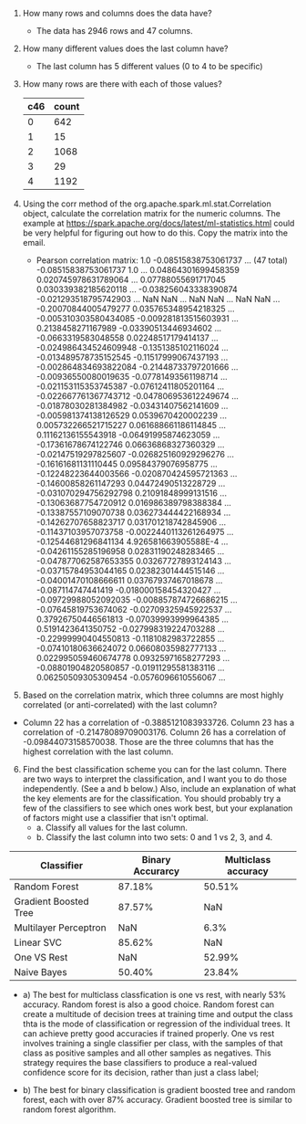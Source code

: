 1. How many rows and columns does the data have?
   * The data has 2946 rows and 47 columns. 

2. How many different values does the last column have?
   * The last column has 5 different values (0 to 4 to be specific) 

3. How many rows are there with each of those values?

   |c46 |count|
   |----|-----|
   |   0|  642|
   |   1|   15|
   |   2| 1068|
   |   3|   29|
   |   4| 1192|

4. Using the corr method of the org.apache.spark.ml.stat.Correlation object, calculate the correlation matrix for the numeric columns. The example at https://spark.apache.org/docs/latest/ml-statistics.html could be very helpful for figuring out how to do this. Copy the matrix into the email.
   * Pearson correlation matrix:
 1.0                    -0.08515838753061737    ... (47 total)
-0.08515838753061737   1.0                     ...
0.04864301699458359    0.020745978631789064    ...
0.07788055691717045    0.030339382185620118    ...
-0.038256043338390874  -0.021293518795742903   ...
NaN                    NaN                     ...
NaN                    NaN                     ...
NaN                    NaN                     ...
-0.20070844005479277   0.035765348954218325    ...
-0.005310303580434085  -0.009281813515603931   ...
0.2138458271167989     -0.03390513446934602    ...
-0.0663319583048558    0.02248517179414137     ...
-0.024986434524609948  -0.1351385102116024     ...
-0.013489578735152545  -0.11517999067437193    ...
-0.002864834693822084  -0.21448733797201666    ...
-0.00936550080019635   -0.07781493561198714    ...
-0.021153115353745387  -0.07612411805201164    ...
-0.022667761367743712  -0.047806953612249674   ...
-0.01878030281384982   -0.03431407562141609    ...
-0.005981374138126529  0.0539670420002239      ...
0.005732266521715227   0.061688661186114845    ...
0.11162136155543918    -0.06491995874623059    ...
-0.17361678674122746   0.06636868327360329     ...
-0.02147519297825607   -0.026825160929296276   ...
-0.16161681131110445   0.09584379076958775     ...
-0.12248223644003566   -0.020870424595721363   ...
-0.14600858261147293   0.04472490513228729     ...
-0.031070294756292798  0.21091848999131516     ...
-0.13063687754720912   0.016986389798388384    ...
-0.13387557109070738   0.036273444422168934    ...
-0.14262707658823717   0.031701218742845906    ...
-0.11437103957073758   -0.0022440113261264975  ...
-0.12544681296841134   4.926581663905588E-4    ...
-0.04261155285196958   0.02831190248283465     ...
-0.047877062587653355  0.03267727893124143     ...
-0.03715784953044165   0.02382301444515146     ...
-0.04001470108666611   0.03767937467018678     ...
-0.087114747441419     -0.018000158454320427   ...
-0.09729988052092035   -0.008857874726686215   ...
-0.07645819753674062   -0.02709325945922537    ...
0.37926750446561813    -0.07039993999964385    ...
0.5191423641350752     -0.027998319224703288   ...
-0.22999990404550813   -0.1181082983722855     ...
-0.07410180636624072   0.06608035982777133     ...
0.022995059460674778   0.09325971658277293     ...
-0.08801904820580857   -0.01911295581383116    ...
0.06250509305309454    -0.0576096610556067     ...


5. Based on the correlation matrix, which three columns are most highly correlated (or anti-correlated) with the last column?
  * Column 22 has a correlation of -0.3885121083933726. Column 23 has a correlation of -0.21478089709003176. Column 26 has a correlation of -0.09844073158570038. Those are the three columns that has the highest correlation with the last column. 


6. Find the best classification scheme you can for the last column. There are two ways to interpret the classification, and I want you to do those independently. (See a and b below.) Also, include an explanation of what the key elements are for the classification. You should probably try a few of the classifiers to see which ones work best, but your explanation of factors might use a classifier that isn't optimal.
   * a. Classify all values for the last column.
   * b. Classify the last column into two sets: 0 and 1 vs 2, 3, and 4.

 |   Classifier          | Binary Accurarcy| Multiclass accuracy|
 |-----------------------|-----------------|--------------------|
 | Random Forest         |     87.18%      |      50.51%        |
 | Gradient Boosted Tree |     87.57%      |      NaN           | 
 | Multilayer Perceptron |     NaN         |      6.3%          | 
 | Linear SVC            |     85.62%      |      NaN           | 
 | One VS Rest           |     NaN         |      52.99%        | 
 | Naive Bayes           |     50.40%      |      23.84%        | 

 * a) The best for multiclass classfication is one vs rest, with nearly 53% accuracy. Random forest is also a good choice. Random forest can create a multitude of decision trees at training time and output the class thta is the mode of classification or regression of the individual trees. It can achieve pretty good accuracies if trained properly. One vs rest involves training a single classifier per class, with the samples of that class as positive samples and all other samples as negatives. This strategy requires the base classifiers to produce a real-valued confidence score for its decision, rather than just a class label;

 
 * b) The best for binary classification is gradient boosted tree and random forest, each with over 87% accuracy. Gradient boosted tree is similar to random forest algorithm. 
